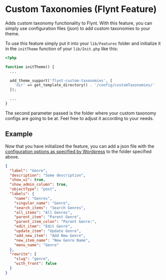 # Custom Taxonomies (Flynt Feature)

Adds custom taxonomy functionality to Flynt. With this feature, you can simply use configuration files (json) to add custom taxonomies to your theme.

To use this feature simply put it into your `lib/Features` folder and initialize it in the `initTheme` function of your `lib/Init.php` like this:

```php
<?php

function initTheme() {
  ...

  add_theme_support('flynt-custom-taxonomies', [
    'dir' => get_template_directory() . '/config/customTaxonomies/'
  ]);

  ...
}

```

The second parameter passed is the folder where your custom taxonomy configs are going to be at. Feel free to adjust it according to your needs.

## Example
Now that you have initialized the feature, you can add a json file with the [configuration options as specified by Wordpress](https://codex.wordpress.org/Function_Reference/register_taxonomy#Parameters) to the folder specified above.

```json
{
  "label": "Genre",
  "description": "Some description",
  "show_ui": true,
  "show_admin_column": true,
  "objectType": "post",
  "labels": {
    "name": "Genres",
    "singular_name": "Genre",
    "search_items": "Search Genres",
    "all_items": "All Genres",
    "parent_item": "Parent Genre",
    "parent_item_colon": "Parent Genre:",
    "edit_item": "Edit Genre",
    "update_item": "Update Genre",
    "add_new_item": "Add New Genre",
    "new_item_name": "New Genre Name",
    "menu_name": "Genre"
  },
  "rewrite": {
    "slug": "genre",
    "with_front": false
  }
}
```
